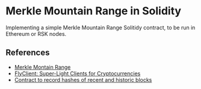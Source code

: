 # Merkle Mountain Range in Solidity

Implementing a simple Merkle Mountain Range Solitidy contract, to be run in
Ethereum or RSK nodes.

## References

- [Merkle Montain Range](https://github.com/opentimestamps/opentimestamps-server/blob/master/doc/merkle-mountain-range.md)
- [FlyClient: Super-Light Clients for Cryptocurrencies](https://eprint.iacr.org/2019/226.pdf)
- [Contract to record hashes of recent and historic blocks](https://github.com/amiller/ethereum-blockhashes)

